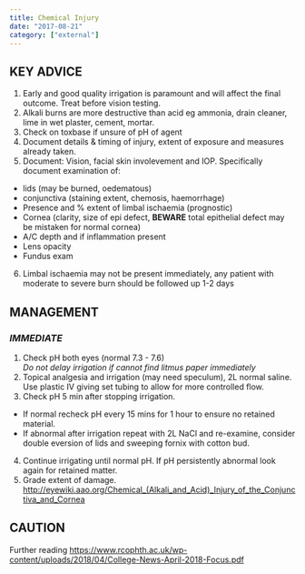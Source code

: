 ```yaml
---
title: Chemical Injury
date: "2017-08-21"
category: ["external"]
---
```


## KEY ADVICE 

1.  Early and good quality irrigation is paramount and will affect the final outcome.  Treat before vision testing. 
2.  Alkali burns are more destructive than acid eg ammonia, drain cleaner, lime in wet plaster, cement, mortar. 
3.  Check on toxbase if unsure of pH of agent
4.  Document details & timing of injury, extent of exposure and measures already taken.
5.  Document: Vision, facial skin involevement and IOP. Specifically document examination of: 
* lids (may be burned, oedematous) 
* conjunctiva (staining extent, chemosis, haemorrhage)
* Presence and % extent of limbal ischaemia (prognostic)
* Cornea (clarity, size of epi defect, **BEWARE** total epithelial defect may be mistaken for normal cornea)
* A/C depth and if inflammation present
* Lens opacity
* Fundus exam
6. Limbal ischaemia may not be present immediately, any patient with moderate to severe burn should be followed up 1-2 days




 ## MANAGEMENT 

 
 ### _IMMEDIATE_ 
 
1. Check pH both eyes (normal 7.3 - 7.6)  
*Do not delay irrigation if cannot find litmus paper immediately*
3. Topical analgesia and irrigation (may need speculum), 2L normal saline.  Use plastic IV giving set tubing to allow for more controlled flow.
4. Check pH 5 min after stopping irrigation. 
*   If normal recheck pH every 15 mins for 1 hour to ensure no retained material.
* If abnormal after irrigation repeat with 2L NaCl and re-examine, consider double eversion of lids and sweeping fornix with cotton bud.
4. Continue irrigating until normal pH.  If pH persistently abnormal look again for retained matter.
5. Grade extent of damage. 
http://eyewiki.aao.org/Chemical_(Alkali_and_Acid)_Injury_of_the_Conjunctiva_and_Cornea
 

 
 ## CAUTION 
 
Further reading
https://www.rcophth.ac.uk/wp-content/uploads/2018/04/College-News-April-2018-Focus.pdf





